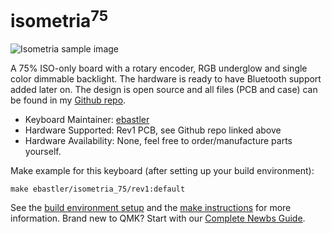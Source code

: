 # isometria<sup>75</sup>

![Isometria sample image](https://mpwr.xyz/projects/isometria75/preview/elmo_pc_BOW_overview.png)

A 75% ISO-only board with a rotary encoder, RGB underglow and single color dimmable backlight. The hardware is ready to have Bluetooth support added later on. The design is open source and all files (PCB and case) can be found in my [Github repo](https://github.com/ebastler/isometria-75).

* Keyboard Maintainer: [ebastler](https://github.com/ebastler)
* Hardware Supported: Rev1 PCB, see Github repo linked above
* Hardware Availability: None, feel free to order/manufacture parts yourself.

Make example for this keyboard (after setting up your build environment):

    make ebastler/isometria_75/rev1:default

See the [build environment setup](https://docs.qmk.fm/#/getting_started_build_tools) and the [make instructions](https://docs.qmk.fm/#/getting_started_make_guide) for more information. Brand new to QMK? Start with our [Complete Newbs Guide](https://docs.qmk.fm/#/newbs).
